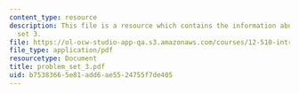 ```yaml
---
content_type: resource
description: This file is a resource which contains the information about problem
  set 3.
file: https://ol-ocw-studio-app-qa.s3.amazonaws.com/courses/12-510-introduction-to-seismology-spring-2010/b75383665e81add6ae5524755f7de405_problem_set_3.pdf
file_type: application/pdf
resourcetype: Document
title: problem_set_3.pdf
uid: b7538366-5e81-add6-ae55-24755f7de405
---
```

